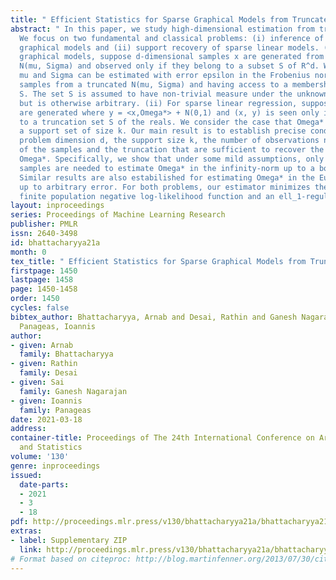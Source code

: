 ```yaml
---
title: " Efficient Statistics for Sparse Graphical Models from Truncated Samples "
abstract: " In this paper, we study high-dimensional estimation from truncated samples.
  We focus on two fundamental and classical problems: (i) inference of sparse Gaussian
  graphical models and (ii) support recovery of sparse linear models. (i) For Gaussian
  graphical models, suppose d-dimensional samples x are generated from a Gaussian
  N(mu, Sigma) and observed only if they belong to a subset S of R^d. We show that
  mu and Sigma can be estimated with error epsilon in the Frobenius norm, using O (nz(Sigma^{-1})/epsilon^2)
  samples from a truncated N(mu, Sigma) and having access to a membership oracle for
  S. The set S is assumed to have non-trivial measure under the unknown distribution
  but is otherwise arbitrary. (ii) For sparse linear regression, suppose samples (x,y)
  are generated where y = <x,Omega*> + N(0,1) and (x, y) is seen only if y belongs
  to a truncation set S of the reals. We consider the case that Omega* is sparse with
  a support set of size k. Our main result is to establish precise conditions on the
  problem dimension d, the support size k, the number of observations n, and properties
  of the samples and the truncation that are sufficient to recover the support of
  Omega*. Specifically, we show that under some mild assumptions, only O(k^2 log d)
  samples are needed to estimate Omega* in the infinity-norm up to a bounded error.
  Similar results are also estabilished for estimating Omega* in the Euclidean norm
  up to arbitrary error. For both problems, our estimator minimizes the sum of the
  finite population negative log-likelihood function and an ell_1-regularization term. "
layout: inproceedings
series: Proceedings of Machine Learning Research
publisher: PMLR
issn: 2640-3498
id: bhattacharyya21a
month: 0
tex_title: " Efficient Statistics for Sparse Graphical Models from Truncated Samples "
firstpage: 1450
lastpage: 1458
page: 1450-1458
order: 1450
cycles: false
bibtex_author: Bhattacharyya, Arnab and Desai, Rathin and Ganesh Nagarajan, Sai and
  Panageas, Ioannis
author:
- given: Arnab
  family: Bhattacharyya
- given: Rathin
  family: Desai
- given: Sai
  family: Ganesh Nagarajan
- given: Ioannis
  family: Panageas
date: 2021-03-18
address: 
container-title: Proceedings of The 24th International Conference on Artificial Intelligence
  and Statistics
volume: '130'
genre: inproceedings
issued:
  date-parts:
  - 2021
  - 3
  - 18
pdf: http://proceedings.mlr.press/v130/bhattacharyya21a/bhattacharyya21a.pdf
extras:
- label: Supplementary ZIP
  link: http://proceedings.mlr.press/v130/bhattacharyya21a/bhattacharyya21a-supp.zip
# Format based on citeproc: http://blog.martinfenner.org/2013/07/30/citeproc-yaml-for-bibliographies/
---
```


